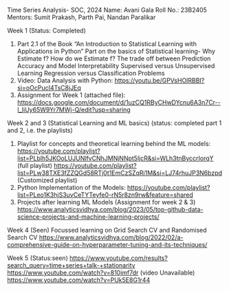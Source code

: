 Time Series Analysis- SOC, 2024
Name: Avani Gala
Roll No.: 23B2405
Mentors: Sumit Prakash, Parth Pai, Nandan Paralikar

Week 1 (Status: Completed)
1. Part 2.1 of the Book “An Introduction to Statistical Learning with Applications in Python”
Part on the basics of Statistical learning- 
Why Estimate f?
How do we Estimate f?
The trade off between Prediction Accuracy and Model Interpretability
Supervised versus Unsupervised Learning
Regression versus Classification Problems
2.  Video: Data Analysis with Python: https://youtu.be/GPVsHOlRBBI?si=oOcPucI4TsC8jJEq
3.  Assignment for Week 1 (attached file): https://docs.google.com/document/d/1uzCQ1RByCHwDYcnu6A3n7Cr--l_IiUy65W9Yr7MWj-Q/edit?usp=sharing


Week 2 and 3 (Statistical Learning and ML basics) (status: completed part 1 and 2, i.e. the playlists)
1. Playlist for concepts and theoretical learning behind the ML models: https://youtube.com/playlist?list=PLblh5JKOoLUJUNlfvCNhJMNjNNpt5ljcR&si=WLh3tnByccrIorqY (full playlist)
https://youtube.com/playlist?list=PLw38TXE3fZZQGd58RTj0t1EmCzSZqRi1M&si=LJ74rhuJP3N6bzpd (Customized playlist)
2. Python Implementation of the Models: https://youtube.com/playlist?list=PLeo1K3hjS3uvCeTYTeyfe0-rN5r8zn9rw&feature=shared
3. Projects after learning ML Models (Assignment for week 2 & 3) https://www.analyticsvidhya.com/blog/2023/05/top-github-data-science-projects-and-machine-learning-projects/


Week 4 (Seen)
Focussed learning on Grid Search CV and Randomised Search CV 
https://www.analyticsvidhya.com/blog/2022/02/a-comprehensive-guide-on-hyperparameter-tuning-and-its-techniques/


Week 5 (Status:seen)
https://www.youtube.com/results?search_query=time+series+talk-+stationarity
https://www.youtube.com/watch?v=810jmf7dr (video Unavailable)
https://www.youtube.com/watch?v=PUk5E8G1r44




   
